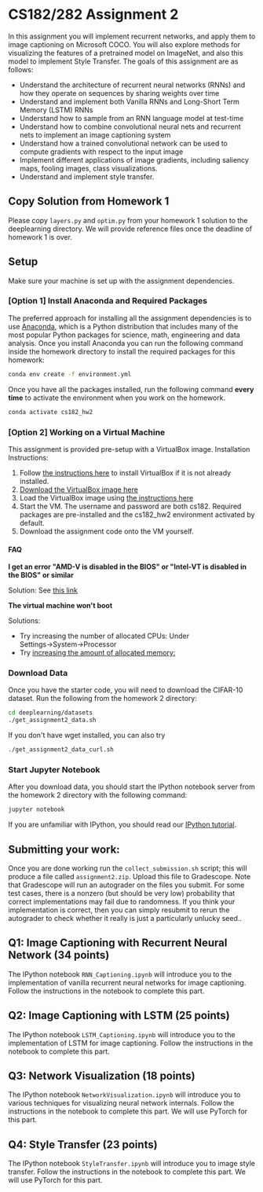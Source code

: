 # CS182/282 Assignment 2
In this assignment you will implement recurrent networks, and apply them to
image captioning on Microsoft COCO. You will also explore methods for visualizing
the features of a pretrained model on ImageNet, and also this model to implement
Style Transfer. The goals of this assignment are as follows:

- Understand the architecture of recurrent neural networks (RNNs) and how they operate on sequences by sharing weights over time
- Understand and implement both Vanilla RNNs and Long-Short Term Memory (LSTM) RNNs
- Understand how to sample from an RNN language model at test-time
- Understand how to combine convolutional neural nets and recurrent nets to implement an image captioning system
- Understand how a trained convolutional network can be used to compute gradients with respect to the input image
- Implement different applications of image gradients, including saliency maps, fooling images, class visualizations.
- Understand and implement style transfer.


## Copy Solution from Homework 1
Please copy `layers.py` and `optim.py` from your homework 1 solution to the deeplearning directory. We will provide reference files once the deadline of homework 1 is over.

## Setup
Make sure your machine is set up with the assignment dependencies.

### [Option 1] Install Anaconda and Required Packages
The preferred approach for installing all the assignment dependencies is to use
[Anaconda](https://www.anaconda.com/products/individual), which is a Python distribution
that includes many of the most popular Python packages for science, math,
engineering and data analysis. Once you install Anaconda you can run the following
command inside the homework directory to install the required packages for this homework:

```bash
conda env create -f environment.yml
```

Once you have all the packages installed, run the following command **every time**
to activate the environment when you work on the homework.
```bash
conda activate cs182_hw2
```


### [Option 2] Working on a Virtual Machine
This assignment is provided pre-setup with a VirtualBox image. Installation Instructions:
1. Follow [the instructions here](https://www.virtualbox.org/manual/ch02.html) to install VirtualBox if it is not already installed.
2. [Download the VirtualBox image here](https://drive.google.com/file/d/1uIAlrpIuXyHjJlVdNA0H3MsGubFvFn3x/view?usp=sharing)
3. Load the VirtualBox image using [the instructions here](https://docs.oracle.com/cd/E26217_01/E26796/html/qs-import-vm.html)
4. Start the VM. The username and password are both cs182. Required packages are pre-installed and the cs182_hw2 environment activated by default.
5. Download the assignment code onto the VM yourself.

#### FAQ
**I get an error "AMD-V is disabled in the BIOS" or "Intel-VT is disabled in the BIOS" or similar**

Solution: See [this link](https://docs.fedoraproject.org/en-US/Fedora/13/html/Virtualization_Guide/sect-Virtualization-Troubleshooting-Enabling_Intel_VT_and_AMD_V_virtualization_hardware_extensions_in_BIOS.html)


**The virtual machine won't boot**

Solutions:

- Try increasing the number of allocated CPUs: Under Settings→System→Processor
- Try [increasing the amount of allocated memory:](https://superuser.com/questions/926339/how-to-change-the-ram-allocated-to-an-os-in-virtualbox)

### Download Data
Once you have the starter code, you will need to download the CIFAR-10 dataset.
Run the following from the homework 2 directory:

```bash
cd deeplearning/datasets
./get_assignment2_data.sh
```

If you don't have wget installed, you can also try 

```bash
./get_assignment2_data_curl.sh
```


### Start Jupyter Notebook
After you download data, you should start the IPython notebook server
from the homework 2 directory with the following command:

```bash
jupyter notebook
```

If you are unfamiliar with IPython, you should
read our [IPython tutorial](http://cs231n.github.io/ipython-tutorial/).



## Submitting your work:
Once you are done working run the `collect_submission.sh` script;
this will produce a file called `assignment2.zip`.
Upload this file to Gradescope.
Note that Gradescope will run an autograder on the files you submit. For some
test cases, there is a nonzero (but should be very low) probability that correct
implementations may fail due to randomness. If you think your implementation is
correct, then you can simply resubmit to rerun the autograder to check whether
it really is just a particularly unlucky seed..


## Q1: Image Captioning with Recurrent Neural Network (34 points)
The IPython notebook `RNN_Captioning.ipynb` will introduce you to the implementation of vanilla recurrent neural networks for image captioning. Follow the instructions in the notebook to complete this part.


## Q2: Image Captioning with LSTM (25 points)
The IPython notebook `LSTM_Captioning.ipynb` will introduce you to the implementation of LSTM for image captioning. Follow the instructions in the notebook to complete this part.


## Q3: Network Visualization (18 points)
The IPython notebook `NetworkVisualization.ipynb` will introduce you to various techniques for visualizing neural network internals. Follow the instructions in the notebook to complete this part. We will use PyTorch for this part.

## Q4: Style Transfer (23 points)
The IPython notebook `StyleTransfer.ipynb` will introduce you to image style transfer.
Follow the instructions in the notebook to complete this part. We will use PyTorch for this part.


